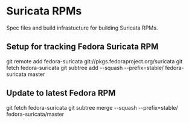 # Suricata RPMs

Spec files and build infrastucture for building Suricata RPMs.

## Setup for tracking Fedora Suricata RPM

git remote add fedora-suricata git://pkgs.fedoraproject.org/suricata
git fetch fedora-suricata
git subtree add --squash --prefix=stable/ fedora-suricata master

## Update to latest Fedora RPM

git fetch fedora-suricata
git subtree merge --squash --prefix=stable/ fedora-suricata/master
